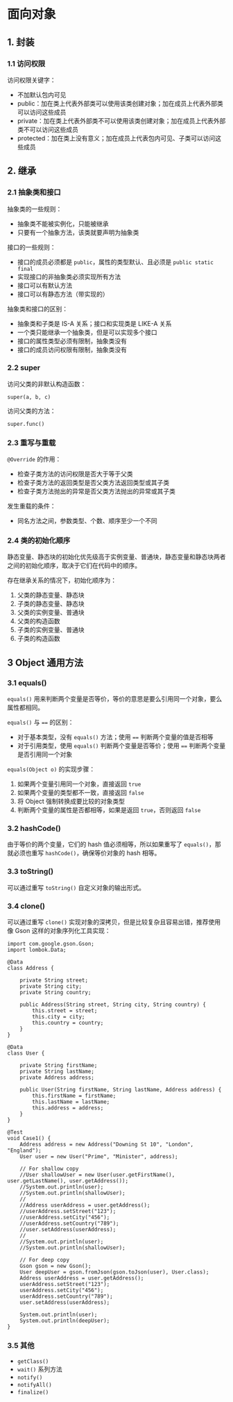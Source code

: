# 面向对象

## 1. 封装

### 1.1 访问权限

访问权限关键字：

- 不加默认包内可见
- public：加在类上代表外部类可以使用该类创建对象；加在成员上代表外部类可以访问这些成员
- private：加在类上代表外部类不可以使用该类创建对象；加在成员上代表外部类不可以访问这些成员
- protected：加在类上没有意义；加在成员上代表包内可见、子类可以访问这些成员

## 2. 继承

### 2.1 抽象类和接口

抽象类的一些规则：

- 抽象类不能被实例化，只能被继承
- 只要有一个抽象方法，该类就要声明为抽象类

接口的一些规则：

- 接口的成员必须都是 `public`，属性的类型默认、且必须是 `public static final`
- 实现接口的非抽象类必须实现所有方法
- 接口可以有默认方法
- 接口可以有静态方法（带实现的）

抽象类和接口的区别：

- 抽象类和子类是 IS-A 关系；接口和实现类是 LIKE-A 关系
- 一个类只能继承一个抽象类，但是可以实现多个接口
- 接口的属性类型必须有限制，抽象类没有
- 接口的成员访问权限有限制，抽象类没有

### 2.2 super

访问父类的非默认构造函数：

```
super(a, b, c)
```

访问父类的方法：

```
super.func()
```

### 2.3 重写与重载

`@Override` 的作用：

- 检查子类方法的访问权限是否大于等于父类
- 检查子类方法的返回类型是否父类方法返回类型或其子类
- 检查子类方法抛出的异常是否父类方法抛出的异常或其子类

发生重载的条件：

- 同名方法之间，参数类型、个数、顺序至少一个不同

### 2.4 类的初始化顺序

静态变量、静态块的初始化优先级高于实例变量、普通块，静态变量和静态块两者之间的初始化顺序，取决于它们在代码中的顺序。

存在继承关系的情况下，初始化顺序为：

1. 父类的静态变量、静态块
2. 子类的静态变量、静态块
3. 父类的实例变量、普通块
4. 父类的构造函数
5. 子类的实例变量、普通块
6. 子类的构造函数

## 3 Object 通用方法

### 3.1 equals()

`equals()` 用来判断两个变量是否等价，等价的意思是要么引用同一个对象，要么属性都相同。

`equals()` 与 `==` 的区别：

- 对于基本类型，没有 `equals()` 方法；使用 `==` 判断两个变量的值是否相等
- 对于引用类型，使用 `equals()` 判断两个变量是否等价；使用 `==` 判断两个变量是否引用同一个对象

`equals(Object o)` 的实现步骤：

1. 如果两个变量引用同一个对象，直接返回 `true`
2. 如果两个变量的类型都不一致，直接返回 `false`
3. 将 Object 强制转换成要比较的对象类型
4. 判断两个变量的属性是否都相等，如果是返回 `true`，否则返回 `false`

### 3.2 hashCode()

由于等价的两个变量，它们的 hash 值必须相等，所以如果重写了 `equals()`，那就必须也重写 `hashCode()`，确保等价对象的 hash 相等。

### 3.3 toString()

可以通过重写 `toString()` 自定义对象的输出形式。

### 3.4 clone()

可以通过重写 `clone()` 实现对象的深拷贝，但是比较复杂且容易出错，推荐使用像 Gson 这样的对象序列化工具实现：

```
import com.google.gson.Gson;
import lombok.Data;

@Data
class Address {

    private String street;
    private String city;
    private String country;

    public Address(String street, String city, String country) {
        this.street = street;
        this.city = city;
        this.country = country;
    }
}

@Data
class User {

    private String firstName;
    private String lastName;
    private Address address;

    public User(String firstName, String lastName, Address address) {
        this.firstName = firstName;
        this.lastName = lastName;
        this.address = address;
    }
}

@Test
void Case1() {
    Address address = new Address("Downing St 10", "London", "England");
    User user = new User("Prime", "Minister", address);

    // For shallow copy
    //User shallowUser = new User(user.getFirstName(), user.getLastName(), user.getAddress());
    //System.out.println(user);
    //System.out.println(shallowUser);
    //
    //Address userAddress = user.getAddress();
    //userAddress.setStreet("123");
    //userAddress.setCity("456");
    //userAddress.setCountry("789");
    //user.setAddress(userAddress);
    //
    //System.out.println(user);
    //System.out.println(shallowUser);

    // For deep copy
    Gson gson = new Gson();
    User deepUser = gson.fromJson(gson.toJson(user), User.class);
    Address userAddress = user.getAddress();
    userAddress.setStreet("123");
    userAddress.setCity("456");
    userAddress.setCountry("789");
    user.setAddress(userAddress);

    System.out.println(user);
    System.out.println(deepUser);
}
```

### 3.5 其他

- `getClass()`
- `wait()` 系列方法
- `notify()`
- `notifyAll()`
- `finalize()`
